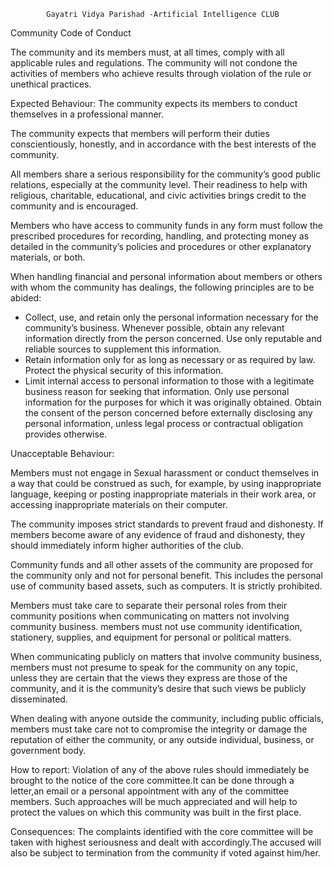 			Gayatri Vidya Parishad -Artificial Intelligence CLUB

Community Code of Conduct

The community and its members must, at all times, comply with all applicable rules and regulations. The community will not condone the activities of members who achieve results through violation of the rule or unethical practices.

 Expected Behaviour:
The community expects its members to conduct themselves in a professional manner. 

The community expects that members will perform their duties conscientiously, honestly, and in accordance with the best interests of the community. 

All members share a serious responsibility for the community’s good public relations, especially at the community level. Their readiness to help with religious, charitable, educational, and civic activities brings credit to the community and is encouraged. 

Members who have access to community funds in any form must follow the prescribed procedures for recording, handling, and protecting money as detailed in the community’s policies and procedures or other explanatory materials, or both. 

When handling financial and personal information about members or others with whom the community has dealings, the following principles are to be abided: 
- Collect, use, and retain only the personal information necessary for the community’s business. Whenever possible, obtain any relevant information directly from the person concerned. Use only reputable and reliable sources to supplement this information. 
- Retain information only for as long as necessary or as required by law. Protect the physical security of this information. 
- Limit internal access to personal information to those with a legitimate business reason for seeking that information. Only use personal information for the purposes for which it was originally obtained. Obtain the consent of the person concerned before externally disclosing any personal information, unless legal process or contractual obligation provides otherwise. 


Unacceptable Behaviour:

Members must not engage in
Sexual harassment or conduct themselves in a way that could be construed as such, for example, by using inappropriate language, keeping or posting inappropriate materials in their work area, or accessing inappropriate materials on their computer.

The community imposes strict standards to prevent fraud and dishonesty. If members become aware of any evidence of fraud and dishonesty, they should immediately inform higher authorities of the club. 

Community funds and all other assets of the community are proposed for the community only and not for personal benefit. This includes the personal use of community based assets, such as computers. It is strictly prohibited.

Members must take care to separate their personal roles from their community positions when communicating on matters not involving community business. members must not use community identification, stationery, supplies, and equipment for personal or political matters.

When communicating publicly on matters that involve community business, members must not presume to speak for the community on any topic, unless they are certain that the views they express are those of the community, and it is the community’s desire that such views be publicly disseminated.

When dealing with anyone outside the community, including public officials, members must take care not to compromise the integrity or damage the reputation of either the community, or any outside individual, business, or government body.

How to report:
Violation of any of the above rules should immediately be brought to the notice of the core committee.It can be done through a letter,an email or a personal appointment with any of the committee members. Such approaches will be much appreciated and will help to protect the values on which  this community was built in the first place.

Consequences:
The complaints identified with the core committee will be taken with highest seriousness and dealt with accordingly.The accused will also be subject to termination from the community if voted against him/her.









